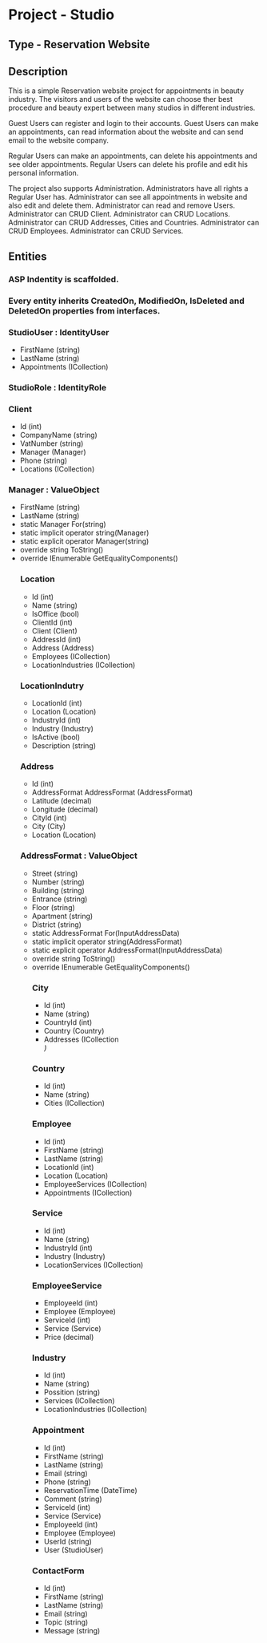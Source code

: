 # Project - Studio

## Type - Reservation Website

## Description

This is a simple Reservation website project for appointments in beauty industry. 
The visitors and users of the website can choose ther best procedure and beauty expert between many studios in different industries.

Guest Users can register and login to their accounts. 
Guest Users can make an appointments, can read information about the website and can send email to the website company.

Regular Users can make an appointments, can delete his appointments and see older appointments.
Regular Users can delete his profile and edit his personal information.

The project also supports Administration. 
Administrators have all rights a Regular User has.
Administrator can see all appointments in website and also edit and delete them.
Administrator can read and remove Users.
Administrator can CRUD Client.
Administrator can CRUD Locations.
Administrator can CRUD Addresses, Cities and Countries.
Administrator can CRUD Employees.
Administrator can CRUD Services.

## Entities

### ASP Indentity is scaffolded.

### Every entity inherits CreatedOn, ModifiedOn, IsDeleted and DeletedOn properties from interfaces.

### StudioUser : IdentityUser
  - FirstName (string)
  - LastName (string)
  - Appointments (ICollection<Appointment>)
  
### StudioRole : IdentityRole

### Client
  -	Id (int)
  - CompanyName (string)
  - VatNumber (string)
  - Manager (Manager)
  - Phone (string)
  - Locations (ICollection<Location>)
  
### Manager : ValueObject
  - FirstName (string)
  - LastName (string)
  - static Manager For(string)
  - static implicit operator string(Manager)
  - static explicit operator Manager(string)
  - override string ToString()
  - override IEnumerable<object> GetEqualityComponents()
  
### Location
  -	Id (int)
  - Name (string)
  - IsOffice (bool)    
  - ClientId (int)
  - Client (Client)    
  - AddressId (int)
  - Address (Address)
  - Employees (ICollection<Employee>)
  - LocationIndustries (ICollection<LocationIndustry>)
  
### LocationIndutry
  - LocationId (int)
  - Location (Location)
  - IndustryId (int)
  - Industry (Industry)
  - IsActive (bool)
  - Description (string)  
  
### Address 
  -	Id (int)
  -	AddressFormat AddressFormat (AddressFormat)
  -	Latitude (decimal)
  -	Longitude (decimal)
  -	CityId (int)
  -	City (City)
  -	Location (Location)
 
### AddressFormat : ValueObject
  - Street (string)
  - Number (string)
  - Building (string)
  - Entrance (string)
  - Floor (string)
  - Apartment (string)
  - District (string)
  - static AddressFormat For(InputAddressData)
  - static implicit operator string(AddressFormat)
  - static explicit operator AddressFormat(InputAddressData)
  - override string ToString()
  - override IEnumerable<object> GetEqualityComponents()
    
### City
  -	Id (int)
  - Name (string)
  - CountryId (int)
  - Country (Country)
  - Addresses (ICollection<Address>)
  
### Country
  -	Id (int)
  - Name (string)
  - Cities (ICollection<City>)
  
### Employee
  - Id (int)
  - FirstName (string)
  - LastName (string) 
  - LocationId (int) 
  - Location (Location)
  - EmployeeServices (ICollection<EmployeeService>)
  - Appointments (ICollection<Appointment>)
  
### Service
  - Id (int)
  - Name (string)
  - IndustryId (int)
  - Industry (Industry)
  - LocationServices (ICollection<EmployeeService>)

### EmployeeService
  - EmployeeId (int)
  - Employee (Employee)
  - ServiceId (int)
  - Service (Service)
  - Price (decimal)
  
### Industry
  - Id (int)
  - Name (string)
  - Possition (string)
  - Services (ICollection<Service>)
  - LocationIndustries (ICollection<LocationIndustry>)
  
### Appointment
  - Id (int)
  - FirstName (string)
  - LastName (string)
  - Email (string)
  - Phone (string)
  - ReservationTime (DateTime)
  - Comment (string)
  - ServiceId (int)
  - Service (Service)
  - EmployeeId (int)
  - Employee (Employee)
  - UserId (string)
  - User (StudioUser)
  
### ContactForm
  - Id (int)
  - FirstName (string)
  - LastName (string)
  - Email (string)
  - Topic (string)
  - Message (string)
